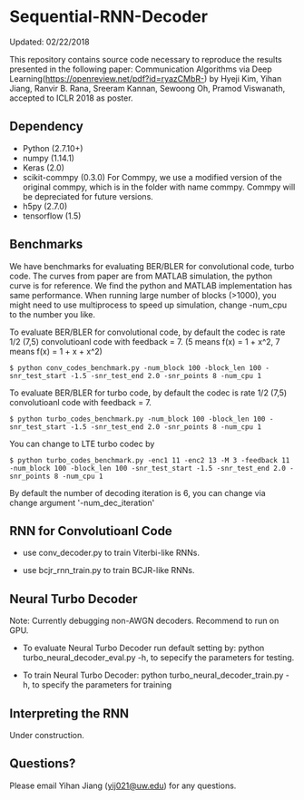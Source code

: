 # Sequential-RNN-Decoder
Updated: 02/22/2018

This repository contains source code necessary to reproduce the results presented in the following paper:
Communication Algorithms via Deep Learning(https://openreview.net/pdf?id=ryazCMbR-) by Hyeji Kim, Yihan Jiang, Ranvir B. Rana, Sreeram Kannan, Sewoong Oh, Pramod Viswanath, accepted to ICLR 2018 as poster.

## Dependency
- Python (2.7.10+)
- numpy (1.14.1)
- Keras (2.0)
- scikit-commpy (0.3.0) For Commpy, we use a modified version of the original commpy, which is in the folder with name commpy. Commpy will be depreciated for future versions.
- h5py (2.7.0)
- tensorflow (1.5)

## Benchmarks
We have benchmarks for evaluating BER/BLER for convolutional code, turbo code. 
The curves from paper are from MATLAB simulation, the python curve is for reference. We find the python and MATLAB implementation has same performance.
When running large number of blocks (>1000), you might need to use multiprocess to speed up simulation, change -num_cpu to the number you like.

To evaluate BER/BLER for convolutional code, by default the codec is rate 1/2 (7,5) convolutioanl code with feedback = 7. (5 means f(x) = 1 + x^2, 7 means f(x)  = 1 + x + x^2)

    $ python conv_codes_benchmark.py -num_block 100 -block_len 100 -snr_test_start -1.5 -snr_test_end 2.0 -snr_points 8 -num_cpu 1

To evaluate BER/BLER for turbo code, by default the codec is rate 1/2 (7,5) convolutioanl code with feedback = 7. 

    $ python turbo_codes_benchmark.py -num_block 100 -block_len 100 -snr_test_start -1.5 -snr_test_end 2.0 -snr_points 8 -num_cpu 1

You can change to LTE turbo codec by

    $ python turbo_codes_benchmark.py -enc1 11 -enc2 13 -M 3 -feedback 11 -num_block 100 -block_len 100 -snr_test_start -1.5 -snr_test_end 2.0 -snr_points 8 -num_cpu 1
    
By default the number of decoding iteration is 6, you can change via change argument '-num_dec_iteration'


## RNN for Convolutioanl Code 
- use conv_decoder.py to train Viterbi-like RNNs. 
 
- use bcjr_rnn_train.py to train BCJR-like RNNs. 

## Neural Turbo Decoder
Note: Currently debugging non-AWGN decoders. Recommend to run on GPU. 

- To evaluate Neural Turbo Decoder run default setting by:
python turbo_neural_decoder_eval.py -h, to sepecify the parameters for testing. 
    
- To train Neural Turbo Decoder:
python turbo_neural_decoder_train.py -h, to specify the parameters for training

## Interpreting the RNN
Under construction.


<!--## Organization of codes-->
<!--(1) bcjr_util.py and utils.py:  Plan to merge. Utility Helpful Functions. \-->
<!--(2) turbo_RNN.py: Stacked Turbo RNN decoder. Plan to add TurboRNN Layer for further usage.\-->
<!--(3) model_zoo: trained models. \-->
<!--(4) commpy: Python Channel Codec.\-->
<!--(5) interface: usage for customized channel/decoder, etc.-->

## Questions?
Please email Yihan Jiang (yij021@uw.edu) for any questions.

